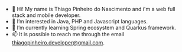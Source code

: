 - 👋 Hi! My name is Thiago Pinheiro do Nascimento and i'm a web full stack and mobile developer.
- 👀 I’m interested in Java, PHP and Javascript languages.
- 🌱 I’m currently learning Spring ecosystem and Quarkus framework.
- 📫 It is possible to reach me through the email thiagopinheiro.developer@gmail.com.

<!---
thiagopinheirodev/thiagopinheirodev is a ✨ special ✨ repository because its `README.md` (this file) appears on your GitHub profile.
You can click the Preview link to take a look at your changes.
--->
